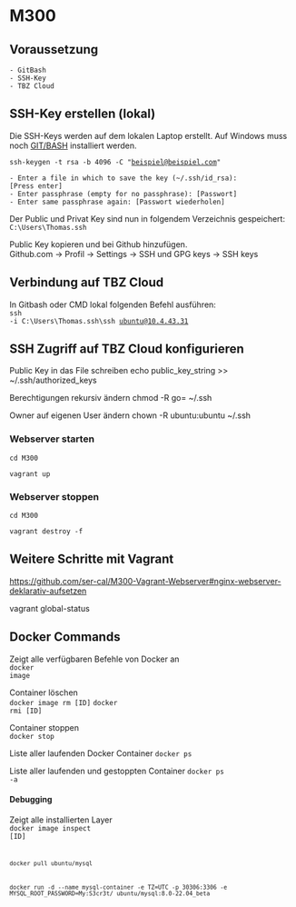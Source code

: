 # M300

## Voraussetzung
    - GitBash
    - SSH-Key
    - TBZ Cloud

## SSH-Key erstellen (lokal)
Die SSH-Keys werden auf dem lokalen Laptop erstellt. Auf Windows muss noch <a href="https://www.w3schools.com">GIT/BASH</a>
installiert werden.<br>

<code>ssh-keygen -t rsa -b 4096 -C "beispiel@beispiel.com"</code>

    - Enter a file in which to save the key (~/.ssh/id_rsa):
    [Press enter]
    - Enter passphrase (empty for no passphrase): [Passwort]
    - Enter same passphrase again: [Passwort wiederholen]

Der Public und Privat Key sind nun in folgendem Verzeichnis gespeichert:<br>
<code>C:\Users\Thomas\.ssh</code>

Public Key kopieren und bei Github hinzufügen. <br>
Github.com -> Profil -> Settings -> SSH und GPG keys -> SSH keys



## Verbindung auf TBZ Cloud

In Gitbash oder CMD lokal folgenden Befehl ausführen:<br>
<code>ssh -i C:\Users\Thomas\.ssh\ssh ubuntu@10.4.43.31</code>

## SSH Zugriff auf TBZ Cloud konfigurieren

Public Key in das File schreiben
echo public_key_string >> ~/.ssh/authorized_keys

Berechtigungen rekursiv ändern
chmod -R go= ~/.ssh

Owner auf eigenen User ändern
chown -R ubuntu:ubuntu ~/.ssh

### Webserver starten

<code>cd M300</code>

<code>vagrant up</code>

### Webserver stoppen

<code>cd M300</code>

<code>vagrant destroy -f</code>

## Weitere Schritte mit Vagrant

https://github.com/ser-cal/M300-Vagrant-Webserver#nginx-webserver-deklarativ-aufsetzen


vagrant global-status


## Docker Commands

Zeigt alle verfügbaren Befehle von Docker an<br>
<code>docker image</code>

Container löschen <br>
<code>docker image rm [ID]</code>
<code>docker rmi [ID]</code>

Container stoppen <br>
<code>docker stop</code>

Liste aller laufenden Docker Container
<code>docker ps</code>

Liste aller laufenden und gestoppten Container
<code>docker ps -a</code>


#### Debugging

Zeigt alle installierten Layer<br>
<code>docker image inspect [ID]<code>

docker pull ubuntu/mysql

docker run -d --name mysql-container -e TZ=UTC -p 30306:3306 -e MYSQL_ROOT_PASSWORD=My:S3cr3t/ ubuntu/mysql:8.0-22.04_beta






